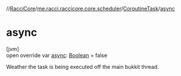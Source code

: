 //[RacciCore](../../../index.md)/[me.racci.raccicore.core.scheduler](../index.md)/[CoroutineTask](index.md)/[async](async.md)

# async

[jvm]\
open override var [async](async.md): [Boolean](https://kotlinlang.org/api/latest/jvm/stdlib/kotlin/-boolean/index.html) = false

Weather the task is being executed off the main bukkit thread.

